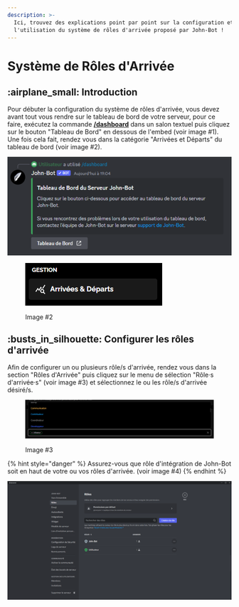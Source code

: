 ```yaml
---
description: >-
  Ici, trouvez des explications point par point sur la configuration et
  l'utilisation du système de rôles d'arrivée proposé par John-Bot !
---
```


# Système de Rôles d'Arrivée

## :airplane\_small: Introduction

Pour débuter la configuration du système de rôles d'arrivée, vous devez avant tout vous rendre sur le tableau de bord de votre serveur, pour ce faire, exécutez la commande [**/dashboard**](https://johnbot.app/dashboard) dans un salon textuel puis cliquez sur le bouton "Tableau de Bord" en dessous de l'embed (voir image #1). Une fois cela fait, rendez vous dans la catégorie "Arrivées et Départs" du tableau de bord (voir image #2).

![Image #1](../.gitbook/assets/CommandDashboardAutorole.png)

<figure><img src="../.gitbook/assets/WelcomeDashAutorole.png" alt=""><figcaption><p>Image #2</p></figcaption></figure>

## :busts\_in\_silhouette: Configurer les rôles d'arrivée

Afin de configurer un ou plusieurs rôle/s d'arrivée, rendez vous dans la section "Rôles d'Arrivée" puis cliquez sur le menu de sélection "Rôle·s d'arrivée·s" (voir image #3) et sélectionnez le ou les rôle/s d'arrivée désiré/s.

<figure><img src="../.gitbook/assets/SelecMenuAutorole.png" alt=""><figcaption><p>Image #3</p></figcaption></figure>

{% hint style="danger" %}
Assurez-vous que rôle d'intégration de John-Bot soit en haut de votre ou vos rôles d'arrivée. (voir image #4)
{% endhint %}

![image #4](../.gitbook/assets/John-BotRoles.png)
